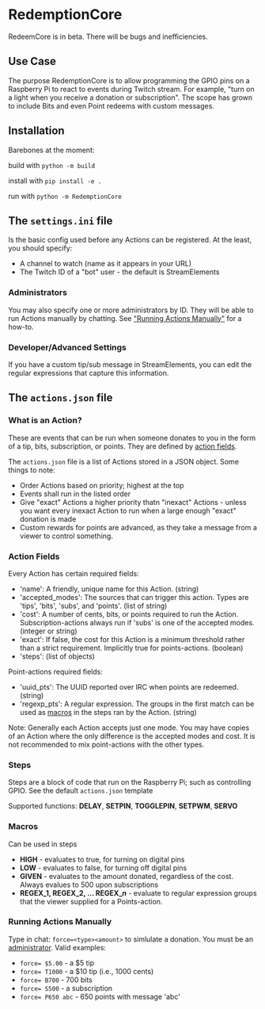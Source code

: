 # RedemptionCore

RedeemCore is in beta. There will be bugs and inefficiencies.

## Use Case

The purpose RedemptionCore is to allow programming the GPIO pins on a Raspberry Pi to react to events during Twitch stream. For example, "turn on a light when you receive a donation or subscription". The scope has grown to include Bits and even Point redeems with custom messages.

## Installation

Barebones at the moment:

build with ```python -m build```

install with ```pip install -e .```

run with ```python -m RedemptionCore```

## The ```settings.ini``` file

Is the basic config used before any Actions can be registered. At the least, you should specify:

+ A channel to watch (name as it appears in your URL)
+ The Twitch ID of a "bot" user - the default is StreamElements

### Administrators

You may also specify one or more administrators by ID. They will be able to run Actions manually by chatting. See ["Running Actions Manually"](#running-actions-manually) for a how-to.

### Developer/Advanced Settings

If you have a custom tip/sub message in StreamElements, you can edit the regular expressions that capture this information.

## The ```actions.json``` file

### What is an Action?

These are events that can be run when someone donates to you in the form of a tip, bits, subscription, or points. They are defined by [action fields](#action-fields).

The ```actions.json``` file is a list of Actions stored in a JSON object. Some things to note:

+ Order Actions based on priority; highest at the top
+ Events shall run in the listed order
+ Give "exact" Actions a higher priority thatn "inexact" Actions - unless you want every inexact Action to run when a large enough "exact" donation is made
+ Custom rewards for points are advanced, as they take a message from a viewer to control something.

### Action Fields

Every Action has certain required fields:

+ 'name': A friendly, unique name for this Action. (string)
+ 'accepted_modes': The sources that can trigger this action. Types are 'tips', 'bits', 'subs', and 'points'. (list of string)
+ 'cost': A number of cents, bits, or points required to run the Action. Subscription-actions always run if 'subs' is one of the accepted modes. (integer or string)
+ 'exact': If false, the cost for this Action is a minimum threshold rather than a strict requirement. Implicitly true for points-actions. (boolean)
+ 'steps': (list of objects)

Point-actions required fields:

+ 'uuid_pts': The UUID reported over IRC when points are redeemed. (string)
+ 'regexp_pts': A regular expression. The groups in the first match can be used as [macros](#macros) in the steps ran by the Action. (string)

Note: Generally each Action accepts just one mode. You may have copies of an Action where the only difference is the accepted modes and cost. It is not recommended to mix point-actions with the other types.

### Steps

Steps are a block of code that run on the Raspberry Pi; such as controlling GPIO.
See the default ```actions.json``` template

Supported functions:
**DELAY**, **SETPIN**, **TOGGLEPIN**, **SETPWM**, **SERVO**

### Macros

Can be used in steps

+ **HIGH** - evaluates to true, for turning on digital pins
+ **LOW** - evaluates to false, for turning off digital pins
+ **GIVEN** - evaluates to the amount donated, regardless of the cost. Always evalues to 500 upon subscriptions
+ **REGEX_1, REGEX_2, ... REGEX_*n*** - evaluate to regular expression groups that the viewer supplied for a Points-action.

### Running Actions Manually

Type in chat: ```force=<type><amount>``` to simlulate a donation. You must be an [administrator](#administrators). Valid examples:

+ ```force= $5.00``` - a $5 tip
+ ```force= T1000``` - a $10 tip (i.e., 1000 cents)
+ ```force= B700``` - 700 bits
+ ```force= S500``` - a subscription
+ ```force= P650 abc``` - 650 points with message 'abc'
